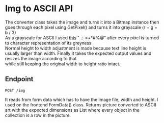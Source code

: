# Img to ASCII API
The converter class takes the image and turns it into a Bitmap instance then goes through each pixel using GetPixel() and turns it into grayscale (r + g + b / 3) <br/>
As a grayscale for ASCII I used [this](http://paulbourke.net/dataformats/asciiart/) " .:-=+*#%@" after every pixel is turned to character representation of its greyness <br/> 
Normal height to width adjustment is made because text line height is usually larger than width. Finally it takes the expected output values and resizes the image according to that <br/> 
while still keeping the original width to height ratio intact.

## Endpoint

`POST /img`

It reads from form data which has to have the image file, width and height. I used on the frontend FormData() class.
Returns picture converted to ASCII art with the expected dimensions as List<string> where every object in the collection is a row in the picture.
